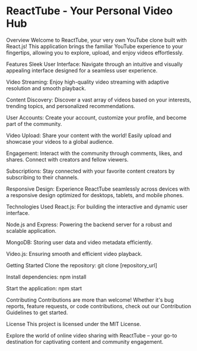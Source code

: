 # ReactTube - Your Personal Video Hub

Overview
Welcome to ReactTube, your very own YouTube clone built with React.js! This application brings the familiar YouTube experience to your fingertips, allowing you to explore, upload, and enjoy videos effortlessly.

Features
Sleek User Interface: Navigate through an intuitive and visually appealing interface designed for a seamless user experience.

Video Streaming: Enjoy high-quality video streaming with adaptive resolution and smooth playback.

Content Discovery: Discover a vast array of videos based on your interests, trending topics, and personalized recommendations.

User Accounts: Create your account, customize your profile, and become part of the community.

Video Upload: Share your content with the world! Easily upload and showcase your videos to a global audience.

Engagement: Interact with the community through comments, likes, and shares. Connect with creators and fellow viewers.

Subscriptions: Stay connected with your favorite content creators by subscribing to their channels.

Responsive Design: Experience ReactTube seamlessly across devices with a responsive design optimized for desktops, tablets, and mobile phones.

Technologies Used
React.js: For building the interactive and dynamic user interface.

Node.js and Express: Powering the backend server for a robust and scalable application.

MongoDB: Storing user data and video metadata efficiently.

Video.js: Ensuring smooth and efficient video playback.

Getting Started
Clone the repository: git clone [repository_url]

Install dependencies: npm install

Start the application: npm start

Contributing
Contributions are more than welcome! Whether it's bug reports, feature requests, or code contributions, check out our Contribution Guidelines to get started.

License
This project is licensed under the MIT License.

Explore the world of online video sharing with ReactTube – your go-to destination for captivating content and community engagement.

